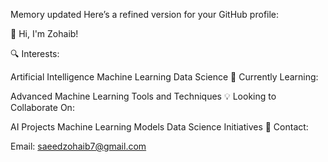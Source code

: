 
Memory updated
Here’s a refined version for your GitHub profile:

👋 Hi, I'm Zohaib!

🔍 Interests:

Artificial Intelligence
Machine Learning
Data Science
🌱 Currently Learning:

Advanced Machine Learning Tools and Techniques
💡 Looking to Collaborate On:

AI Projects
Machine Learning Models
Data Science Initiatives
📧 Contact:

Email: saeedzohaib7@gmail.com


